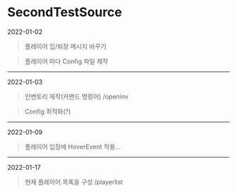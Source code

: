 # SecondTestSource
2022-01-02 
>플레이어 입/퇴장 메시지 바꾸기

>플레이어 마다 Config 파일 제작 
> 
-----------------------------
2022-01-03
>인벤토리 제작(커맨드 명령어) /openinv

> Config 최적화(?) 
-----------------------------
2022-01-09
>플레이어 입장에 HoverEvent 적용...
-----------------------------
2022-01-17
>현재 플레이어 목록을 구성 /playerlist